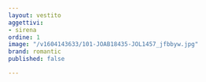 ```yaml
---
layout: vestito
aggettivi:
- sirena
ordine: 1
image: "/v1604143633/101-JOAB18435-JOL1457_jfbbyw.jpg"
brand: romantic
published: false

---
```

